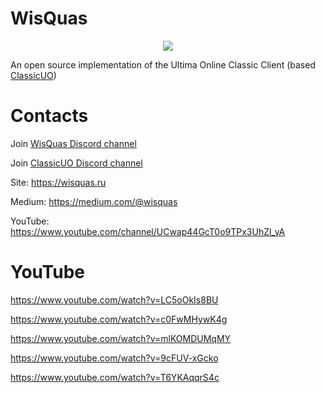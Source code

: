 # WisQuas

<p align="center">
  <img src="https://c2n.me/3ZnddQF.jpg">
</p>

An open source implementation of the Ultima Online Classic Client (based [ClassicUO](https://github.com/andreakarasho/ClassicUO))

# Contacts
Join [WisQuas Discord channel](https://discord.gg/xsPyv2Y)

Join [ClassicUO Discord channel](https://discord.gg/VdyCpjQ)

Site: https://wisquas.ru

Medium: https://medium.com/@wisquas

YouTube: https://www.youtube.com/channel/UCwap44GcT0o9TPx3UhZl_yA

# YouTube

https://www.youtube.com/watch?v=LC5oOkIs8BU

https://www.youtube.com/watch?v=c0FwMHywK4g

https://www.youtube.com/watch?v=mlKOMDUMqMY

https://www.youtube.com/watch?v=9cFUV-xGcko

https://www.youtube.com/watch?v=T6YKAqqrS4c
